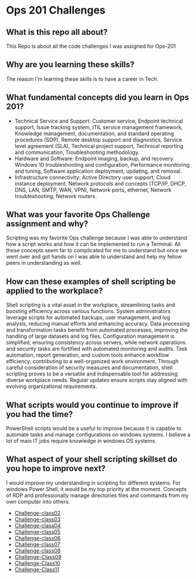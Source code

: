# Ops 201 Challenges

## What is this repo all about?
This Repo is about all the code challenges I was assigned for Ops-201
## Why are you learning these skills?
The reason I'm learning these skills is to have a career in Tech. 
## What fundamental concepts did you learn in Ops 201?
- Technical Service and Support: Customer service, 
Endpoint technical support, 
Issue tracking system, 
ITIL service management framework, 
Knowledge management, documentation, and standard operating procedures (SOP), 
Remote desktop support and diagnostics, 
Service level agreement (SLA), 
Technical project support, 
Technical reporting and communication, 
Troubleshooting methodology. 
- Hardware and Software: Endpoint imaging, backup, and recovery. 
Windows 10 troubleshooting and configuration, 
Performance monitoring and tuning,
Software application deployment, updating, and removal.
- Infrastructure connectivity: Active Directory user support, 
Cloud instance deployment, 
Network protocols and concepts (TCP/IP, DHCP, DNS, LAN, SMTP, WAN, VPN), 
Network ports, ethernet, 
Network troubleshooting, 
Network routers.
## What was your favorite Ops Challenge assignment and why?

Scripting was my favorite Ops challenge because I was able to understand how a script works and how it can be implemented to run a Terminal. All these concepts seem far to complicated for me to understand but once we went over and got hands on I was able to understand and help my fellow peers in understanding as well.

## How can these examples of shell scripting be applied to the workplace?
Shell scripting is a vital asset in the workplace, streamlining tasks and boosting efficiency across various functions. System administrators leverage scripts for automated backups, user management, and log analysis, reducing manual efforts and enhancing accuracy. Data processing and transformation tasks benefit from automated processes, improving the handling of large datasets and log files. Configuration management is simplified, ensuring consistency across servers, while network operations and security tasks are fortified with automated monitoring and audits. Task automation, report generation, and custom tools enhance workflow efficiency, contributing to a well-organized work environment. Through careful consideration of security measures and documentation, shell scripting proves to be a versatile and indispensable tool for addressing diverse workplace needs. Regular updates ensure scripts stay aligned with evolving organizational requirements.
## What scripts would you continue to improve if you had the time?
PowerShell scripts would be a useful to improve because it is capable to automate tasks and manage configurations on windows systems. I believe a lot of main IT jobs require knowledge in windows OS systems.
## What aspect of your shell scripting skillset do you hope to improve next?
I would improve my understanding in scripting for different systems. For windows Power Shell, it would be my top priority at the moment. Concepts of RDP and professionally manage directories files and commands from my own computer into others.

- [Challenge-class02](helloworld.sh)
- [Challenge-class03](functions.sh)
- [Challenge-class04](array.sh)
- [Challenge-class05](loops.sh)
- [Challenge-class06](conditionals.sh)
- [Challenge-class07](system_info.sh)
- [Challenge-class08](batch.bat)
- [Challenge-Class09](logpowershell.md)
- [Challenge-Class10](systems-process-commands.md)
- [Challenge-Class11](automated-endpoint-config.ps1)